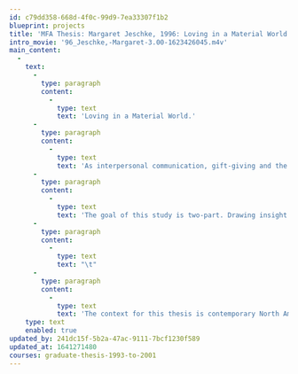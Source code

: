 ```yaml
---
id: c79dd358-668d-4f0c-99d9-7ea33307f1b2
blueprint: projects
title: 'MFA Thesis: Margaret Jeschke, 1996: Loving in a Material World.'
intro_movie: '96_Jeschke,-Margaret-3.00-1623426045.m4v'
main_content:
  -
    text:
      -
        type: paragraph
        content:
          -
            type: text
            text: 'Loving in a Material World.'
      -
        type: paragraph
        content:
          -
            type: text
            text: 'As interpersonal communication, gift-giving and the considerable portion of gift-gestures that falls into the graphic design domain deserves attention from the design community; however, because of a dearth of information, a designer disdain for the commercial vernacular, and a gender bias, there is a lack of regard for gift-giving as a significant social phenomenon. As a result , there is a lack of consideration for the material expression of gift-gestures in the marketplace.'
      -
        type: paragraph
        content:
          -
            type: text
            text: 'The goal of this study is two-part. Drawing insight from two authorities on gift-giving, one in traditional non-western cultures and one in contemporary western society, the intention of this study is to raise the design community’s awareness of the significance of gift-giving. Secondly, this study aims to encourage a credible designer contribution - one that vitalizes, enriches, even transforms conventional gift gestures. Beginning with a discussion of the contemporary mainstream gift industry, the role of convention is considered. Continuing with a series of visual studies, the merits of departing from convention are explored with the goal of creating value in the gift as a symbol of relations. Loosely grouped by signs of value, a design resolve does not characterize the visual work. Rather a search for idea, a moment, or a physical gesture is primary. Collectively they create a visual enthusiasm for gift -giving.'
      -
        type: paragraph
        content:
          -
            type: text
            text: "\t"
      -
        type: paragraph
        content:
          -
            type: text
            text: 'The context for this thesis is contemporary North American culture - more specifically the mainstream extended middle class.'
    type: text
    enabled: true
updated_by: 241dc15f-5b2a-47ac-9111-7bcf1230f589
updated_at: 1641271480
courses: graduate-thesis-1993-to-2001
---
```

